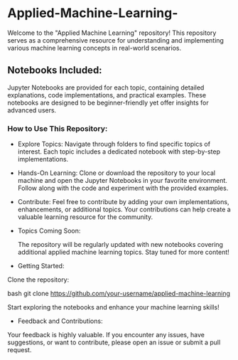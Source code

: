 # Applied-Machine-Learning-
Welcome to the "Applied Machine Learning" repository! This repository serves as a comprehensive resource for understanding and implementing various machine learning concepts in real-world scenarios.

## Notebooks Included:
Jupyter Notebooks are provided for each topic, containing detailed explanations, code implementations, and practical examples. These notebooks are designed to be beginner-friendly yet offer insights for advanced users.

### How to Use This Repository:
* Explore Topics:
Navigate through folders to find specific topics of interest. Each topic includes a dedicated notebook with step-by-step implementations.
* Hands-On Learning:
Clone or download the repository to your local machine and open the Jupyter Notebooks in your favorite environment. Follow along with the code and experiment with the provided examples.

* Contribute:
        Feel free to contribute by adding your own implementations, enhancements, or additional topics. Your contributions can help create a valuable learning resource for the community.

* Topics Coming Soon:

    The repository will be regularly updated with new notebooks covering additional applied machine learning topics. Stay tuned for more content!

* Getting Started:

Clone the repository:

bash
git clone https://github.com/your-username/applied-machine-learning

Start exploring the notebooks and enhance your machine learning skills!

* Feedback and Contributions:

Your feedback is highly valuable. If you encounter any issues, have suggestions, or want to contribute, please open an issue or submit a pull request.
